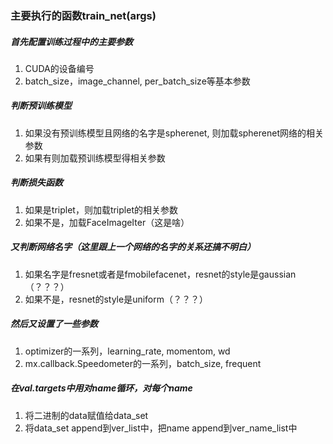 ### 主要执行的函数train_net(args)

##### 首先配置训练过程中的主要参数

1. CUDA的设备编号
2. batch_size，image_channel, per_batch_size等基本参数

##### 判断预训练模型

1. 如果没有预训练模型且网络的名字是spherenet, 则加载spherenet网络的相关参数
2. 如果有则加载预训练模型得相关参数

##### 判断损失函数

1. 如果是triplet，则加载triplet的相关参数
2. 如果不是，加载FaceImageIter（这是啥）

##### 又判断网络名字（这里跟上一个网络的名字的关系还搞不明白）

1. 如果名字是fresnet或者是fmobilefacenet，resnet的style是gaussian（？？？）
2. 如果不是，resnet的style是uniform（？？？）

##### 然后又设置了一些参数

1. optimizer的一系列，learning_rate, momentom, wd
2. mx.callback.Speedometer的一系列，batch_size, frequent

##### 在val.targets中用对name循环，对每个name

1. 将二进制的data赋值给data_set
2. 将data_set append到ver_list中，把name append到ver_name_list中



